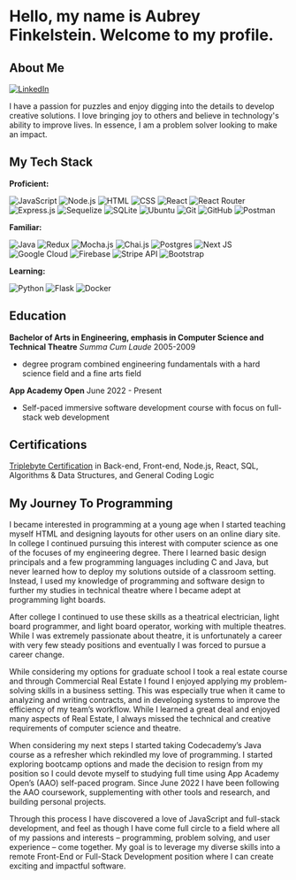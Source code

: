 # Hello, my name is Aubrey Finkelstein. Welcome to my profile.

## About Me
[![LinkedIn](https://img.shields.io/badge/linkedin-%230077B5.svg?style=for-the-badge&logo=linkedin&logoColor=white)](http://www.linkedin.com/in/aubreyfinkelstein)

I have a passion for puzzles and enjoy digging into the details to develop creative solutions. I love bringing joy to others and believe in technology's ability to improve lives. In essence, I am a problem solver looking to make an impact.

## My Tech Stack
**Proficient:** 

![JavaScript](https://img.shields.io/badge/JavaScript-323330?style=for-the-badge&logo=javascript&logoColor=F7DF1E) ![Node.js]( 	 	https://img.shields.io/badge/Node.js-43853D?style=for-the-badge&logo=node.js&logoColor=white) ![HTML](https://img.shields.io/badge/HTML5-E34F26?style=for-the-badge&logo=html5&logoColor=white) ![CSS](https://img.shields.io/badge/CSS3-1572B6?style=for-the-badge&logo=css3&logoColor=white) ![React](https://img.shields.io/badge/React-20232A?style=for-the-badge&logo=react&logoColor=61DAFB) ![React Router](https://img.shields.io/badge/React_Router-CA4245?style=for-the-badge&logo=react-router&logoColor=white) ![Express.js](https://img.shields.io/badge/express.js-%23404d59.svg?style=for-the-badge&logo=express&logoColor=%2361DAFB) ![Sequelize](https://img.shields.io/badge/Sequelize-52B0E7?style=for-the-badge&logo=Sequelize&logoColor=white) ![SQLite](https://img.shields.io/badge/SQLite-07405E?style=for-the-badge&logo=sqlite&logoColor=white) ![Ubuntu](https://img.shields.io/badge/Ubuntu-E95420?style=for-the-badge&logo=ubuntu&logoColor=white) ![Git](https://img.shields.io/badge/GIT-E44C30?style=for-the-badge&logo=git&logoColor=white) ![GitHub]( 	https://img.shields.io/badge/GitHub-100000?style=for-the-badge&logo=github&logoColor=white) ![Postman](https://img.shields.io/badge/Postman-FF6C37?style=for-the-badge&logo=postman&logoColor=white)

**Familiar:** 

![Java](https://img.shields.io/badge/Java-ED8B00?style=for-the-badge&logo=java&logoColor=white) ![Redux](https://img.shields.io/badge/Redux-593D88?style=for-the-badge&logo=redux&logoColor=white) ![Mocha.js](https://img.shields.io/badge/mocha.js-323330?style=for-the-badge&logo=mocha&logoColor=Brown) ![Chai.js](https://img.shields.io/badge/chai.js-323330?style=for-the-badge&logo=chai&logoColor=red) ![Postgres](https://img.shields.io/badge/PostgreSQL-316192?style=for-the-badge&logo=postgresql&logoColor=white) ![Next JS](https://img.shields.io/badge/Next-black?style=for-the-badge&logo=next.js&logoColor=white) ![Google Cloud](https://img.shields.io/badge/Google_Cloud-4285F4?style=for-the-badge&logo=google-cloud&logoColor=white) ![Firebase](https://img.shields.io/badge/firebase-%23039BE5.svg?style=for-the-badge&logo=firebase) ![Stripe API](https://img.shields.io/badge/Stripe-626CD9?style=for-the-badge&logo=Stripe&logoColor=white) ![Bootstrap](https://img.shields.io/badge/Bootstrap-563D7C?style=for-the-badge&logo=bootstrap&logoColor=white)

**Learning:** 

![Python](https://img.shields.io/badge/Python-3776AB?style=for-the-badge&logo=python&logoColor=white) ![Flask](https://img.shields.io/badge/Flask-000000?style=for-the-badge&logo=flask&logoColor=white) ![Docker](https://img.shields.io/badge/docker-%230db7ed.svg?style=for-the-badge&logo=docker&logoColor=white)

## Education
**Bachelor of Arts in Engineering, emphasis in Computer Science and Technical Theatre** *Summa Cum Laude* 2005-2009
- degree program combined engineering fundamentals with a hard science field and a fine arts field

**App Academy Open** June 2022 - Present
- Self-paced immersive software development course with focus on full-stack web development

## Certifications
[Triplebyte Certification](https://triplebyte.com/tb/aubrey-finkelstein-9xytdik/certificate) in Back-end, Front-end, Node.js, React, SQL, Algorithms & Data Structures, and General Coding Logic

## My Journey To Programming
I became interested in programming at a young age when I started teaching myself HTML and designing layouts for other users on an online diary site. In college I continued pursuing this interest with computer science as one of the focuses of my engineering degree. There I learned basic design principals and a few programming languages including C and Java, but never learned how to deploy my solutions outside of a classroom setting. Instead, I used my knowledge of programming and software design to further my studies in technical theatre where I became adept at programming light boards.

After college I continued to use these skills as a theatrical electrician, light board programmer, and light board operator, working with multiple theatres. While I was extremely passionate about theatre, it is unfortunately a career with very few steady positions and eventually I was forced to pursue a career change. 

While considering my options for graduate school I took a real estate course and through Commercial Real Estate I found I enjoyed applying my problem-solving skills in a business setting. This was especially true when it came to analyzing and writing contracts, and in developing systems to improve the efficiency of my team’s workflow. While I learned a great deal and enjoyed many aspects of Real Estate, I always missed the technical and creative requirements of computer science and theatre.

When considering my next steps I started taking Codecademy’s Java course as a refresher which rekindled my love of programming. I started exploring bootcamp options and made the decision to resign from my position so I could devote myself to studying full time using App Academy Open’s (AAO) self-paced program. Since June 2022 I have been following the AAO coursework, supplementing with other tools and research, and building personal projects. 

Through this process I have discovered a love of JavaScript and full-stack development, and feel as though I have come full circle to a field where all of my passions and interests – programming, problem solving, and user experience – come together. My goal is to leverage my diverse skills into a remote Front-End or Full-Stack Development position where I can create exciting and impactful software.
